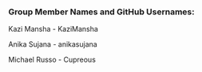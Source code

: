 ### Group Member Names and GitHub Usernames: 
Kazi Mansha - KaziMansha 

Anika Sujana - anikasujana

Michael Russo - Cupreous
